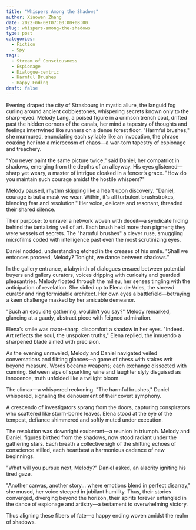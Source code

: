 ```yaml
---
title: "Whispers Among the Shadows"
author: Xiaowen Zhang
date: 2022-06-08T07:00:00+08:00
slug: whispers-among-the-shadows
type: post
categories:
  - Fiction
  - Spy
tags:
  - Stream of Consciousness
  - Espionage
  - Dialogue-centric
  - Harmful Brushes
  - Happy Ending
draft: false
---
```


Evening draped the city of Strasbourg in mystic allure, the languid fog curling around ancient cobblestones, whispering secrets known only to the sharp-eyed. Melody Lang, a poised figure in a crimson trench coat, drifted past the hidden corners of the canals, her mind a tapestry of thoughts and feelings intertwined like runners on a dense forest floor. "Harmful brushes," she murmured, enunciating each syllable like an invocation, the phrase coaxing her into a microcosm of chaos—a war-torn tapestry of espionage and treachery.

"You never paint the same picture twice," said Daniel, her compatriot in shadows, emerging from the depths of an alleyway. His eyes glistened—sharp yet weary, a master of intrigue cloaked in a fencer’s grace. "How do you maintain such courage amidst the hostile whispers?"

Melody paused, rhythm skipping like a heart upon discovery. "Daniel, courage is but a mask we wear. Within, it's all turbulent brushstrokes, blending fear and resolution." Her voice, delicate and resonant, threaded their shared silence.

Their purpose: to unravel a network woven with deceit—a syndicate hiding behind the tantalizing veil of art. Each brush held more than pigment; they were vessels of secrets. The "harmful brushes" a clever ruse, smuggling microfilms coded with intelligence past even the most scrutinizing eyes.

Daniel nodded, understanding etched in the creases of his smile. "Shall we entonces proceed, Melody? Tonight, we dance between shadows."

In the gallery entrance, a labyrinth of dialogues ensued between potential buyers and gallery curators, voices dripping with curiosity and guarded pleasantries. Melody floated through the milieu, her senses tingling with the anticipation of revelation. She sidled up to Elena de Vries, the shrewd curator and ring formidable architect. Her own eyes a battlefield—betraying a keen challenge masked by her amicable demeanor.

"Such an exquisite gathering, wouldn’t you say?" Melody remarked, glancing at a gaudy, abstract piece with feigned admiration.

Elena’s smile was razor-sharp, discomfort a shadow in her eyes. "Indeed. Art reflects the soul, the unspoken truths," Elena replied, the innuendo a sharpened blade aimed with precision.

As the evening unraveled, Melody and Daniel navigated veiled conversations and flitting glances—a game of chess with stakes writ beyond measure. Words became weapons; each exchange dissected with cunning. Between sips of sparkling wine and laughter slyly disguised as innocence, truth unfolded like a twilight bloom.

The climax—a whispered reckoning. "The harmful brushes," Daniel whispered, signaling the denouement of their covert symphony.

A crescendo of investigators sprang from the doors, capturing conspirators who scattered like storm-borne leaves. Elena stood at the eye of the tempest, defiance shimmered and softly muted under execution.

The resolution was downright exuberant—a reunion in triumph. Melody and Daniel, figures birthed from the shadows, now stood radiant under the gathering stars. Each breath a collective sigh of the shifting echoes of conscience stilled, each heartbeat a harmonious cadence of new beginnings.

"What will you pursue next, Melody?" Daniel asked, an alacrity igniting his tired gaze.

"Another canvas, another story... where emotions blend in perfect disarray," she mused, her voice steeped in jubilant humility. Thus, their stories converged, diverging beyond the horizon, their spirits forever entangled in the dance of espionage and artistry—a testament to overwhelming victory.

Thus aligning these fibers of fate—a happy ending woven amidst the realm of shadows.